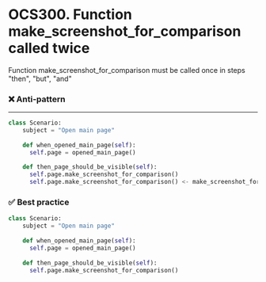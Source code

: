 # OCS300. Function make_screenshot_for_comparison called twice 
Function make_screenshot_for_comparison must be called once in steps "then", "but", "and"

### ❌ Anti-pattern
****
```python
class Scenario:
    subject = "Open main page"
    
    def when_opened_main_page(self):
      self.page = opened_main_page()
        
    def then_page_should_be_visible(self):
      self.page.make_screenshot_for_comparison()
      self.page.make_screenshot_for_comparison() <- make_screenshot_for_comparison called twice

```

### ✅ Best practice

```python
class Scenario:
    subject = "Open main page"
    
    def when_opened_main_page(self):
      self.page = opened_main_page()
        
    def then_page_should_be_visible(self):
      self.page.make_screenshot_for_comparison()
```
